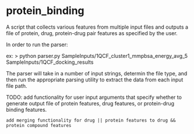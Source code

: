 # protein_binding
A script that collects various features from multiple input files and outputs a file of protein, drug, protein-drug pair features as specified by the user. 


In order to run the parser:

ex:	> python parser.py SampleInputs/1QCF_cluster1_mmpbsa_energy_avg_5 SampleInputs/1QCF_docking_results


The parser will take in a number of input strings, determin the file type, and then run the appropriate parsing utility to extract the data from each input file path. 

TODO:
	add functionality for user input arguments that specify whether to generate output file of protein features, drug features, or protein-drug binding features. 

	add merging functionality for drug || protein features to drug && protein compound features

	




